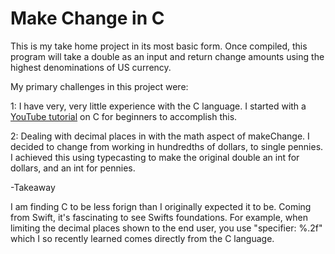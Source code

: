 # Make Change in C

This is my take home project in its most basic form.
Once compiled, this program will take a double as an input and return change amounts using the highest denominations of US currency.

My primary challenges in this project were: 

1: I have very, very little experience with the C language. I started with a [YouTube tutorial](https://youtu.be/0Sg6QHmlFJE) on C for beginners to accomplish this. 

2: Dealing with decimal places in with the math aspect of makeChange. I decided to change from working in hundredths of dollars, to single pennies. I achieved this using typecasting to make the original double an int for dollars, and an int for pennies.


-Takeaway

I am finding C to be less forign than I originally expected it to be. Coming from Swift, it's fascinating to see Swifts foundations. For example, when limiting the decimal places shown to the end user, you use "specifier: %.2f" which I so recently learned comes directly from the C language. 
